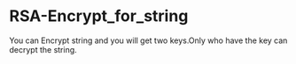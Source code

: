 # RSA-Encrypt_for_string
 You can Encrypt string and you will get two keys.Only who have the key  can decrypt the string.
